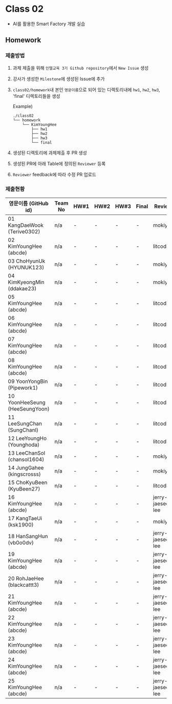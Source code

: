 # Class 02

* AI를 활용한 Smart Factory 개발 실습

## Homework

### 제출방법

1. 과제 제출을 위해 `인텔교육 3기 Github repository`에서 `New Issue` 생성

2. 강사가 생성한 `Milestone`에 생성된 Issue에 추가 

3. `class02/homework`내 본인 `영문이름`으로 되어 있는 디렉토리내에 `hw1`, `hw2`, `hw3`, 'final' 디렉토리들을 생성

    Example)
    ```
    ./class02
    └── homework
        └── KimYoungHee
            ├── hw1
            ├── hw2
            ├── hw3
            └── final
    ```

4. 생성된 디렉토리에 과제제출 후 PR 생성

5. 생성된 PR에 아래 Table에 정의된 `Reviewer` 등록

6. `Reviewer` feedback에 따라 수정 PR 업로드

### 제출현황

| 영문이름 (GitHub id)           | Team No | HW#1 | HW#2 | HW#3 | Final | Reviewer |
|-------------------------------|---------|------|------|------|-------|----------|
| 01 KangDaeWook (Terive0302) | n/a | - | - | - | - | mokiya |
| 02 KimYoungHee (abcde) | n/a | - | - | - | - | litcoder |
| 03 ChoHyunUk (HYUNUK123) | n/a | - | - | - | - | mokiya |
| 04 KimKyeongMin (ddakae23) | n/a | - | - | - | - | mokiya |
| 05 KimYoungHee (abcde) | n/a | - | - | - | - | litcoder |
| 06 KimYoungHee (abcde) | n/a | - | - | - | - | litcoder |
| 07 KimYoungHee (abcde) | n/a | - | - | - | - | litcoder |
| 08 KimYoungHee (abcde) | n/a | - | - | - | - | litcoder |
| 09 YoonYongBin (Pipework1) | n/a | - | - | - | - | litcoder |
| 10 YoonHeeSeung (HeeSeungYoon) | n/a | - | - | - | - | litcoder |
| 11 LeeSungChan (SungChanl) | n/a | - | - | - | - | litcoder |
| 12 LeeYoungHo  (Younghoda) | n/a | - | - | - | - | litcoder |
| 13 LeeChanSol  (chansol1604) | n/a | - | - | - | - | mokiya |
| 14 JungGahee	 (kingscrosss) | n/a | - | - | - | - | mokiya |
| 15 ChoKyuBeen (KyuBeen27) | n/a | - | - | - | - | litcoder |
| 16 KimYoungHee (abcde) | n/a | - | - | - | - | jerry-jaeseong-lee |
| 17 KangTaeUi (ksk1900) | n/a | - | - | - | - | mokiya |
| 18 HanSangHun (vb0o0dv) | n/a | - | - | - | - | jerry-jaeseong-lee |
| 19 KimYoungHee (abcde) | n/a | - | - | - | - | jerry-jaeseong-lee |
| 20 RohJaeHee (blackcattt3) | n/a | - | - | - | - | jerry-jaeseong-lee |
| 21 KimYoungHee (abcde) | n/a | - | - | - | - | jerry-jaeseong-lee |
| 22 KimYoungHee (abcde) | n/a | - | - | - | - | jerry-jaeseong-lee |
| 23 KimYoungHee (abcde) | n/a | - | - | - | - | jerry-jaeseong-lee |
| 24 KimYoungHee (abcde) | n/a | - | - | - | - | jerry-jaeseong-lee |
| 25 KimYoungHee (abcde) | n/a | - | - | - | - | jerry-jaeseong-lee |
